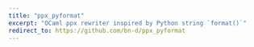 ```yaml
---
title: "ppx_pyformat"
excerpt: "OCaml ppx rewriter inspired by Python string `format()`"
redirect_to: https://github.com/bn-d/ppx_pyformat
---
```

